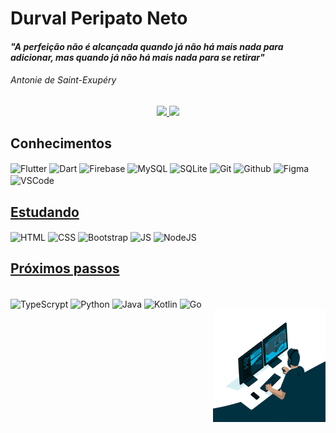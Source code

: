 
<h1> Durval Peripato Neto </h1>
<h4><i><b>"A perfeição não é alcançada quando já não há mais nada para adicionar, mas quando já não há mais nada para se retirar"</b></i></h4>
<h6>Antonie de Saint-Exupéry</h6>
<div align="center">
  <a href="https://github.com/durvalperipato">
  <img height="180em" src="https://github-readme-stats.vercel.app/api?username=durvalperipato&show_icons=true&theme=merko&include_all_commits=true&count_private=true"/>
  <img height="180em" src="https://github-readme-stats.vercel.app/api/top-langs/?username=durvalperipato&layout=compact&langs_count=7&theme=dark"/>
 </div>
 

<div align="left" style="display: inline-block">
  <h2>Conhecimentos</h2>
  <!--<img src="https://github.com/durvalperipato/durvalperipato/blob/main/goku.gif" height="50" width="50">-->
</div>

<div align="left" style="display: inline-block">
  <img align="center" alt="Flutter" height="50" width="50" src="https://cdn.jsdelivr.net/gh/devicons/devicon/icons/flutter/flutter-original.svg"/>
  <img align="center" alt="Dart" height="50" width="50" src="https://cdn.jsdelivr.net/gh/devicons/devicon/icons/dart/dart-original-wordmark.svg"/>  
  <img align="center" alt="Firebase" height="50" width="50" src="https://cdn.jsdelivr.net/gh/devicons/devicon/icons/firebase/firebase-plain-wordmark.svg"/>
  <img align="center" alt="MySQL" height="50" width="50" src="https://cdn.jsdelivr.net/gh/devicons/devicon/icons/mysql/mysql-original-wordmark.svg"/>
  <img align="center" alt="SQLite" height="50" width="50" src="https://cdn.jsdelivr.net/gh/devicons/devicon/icons/sqlite/sqlite-original-wordmark.svg"/>
  <img align="center" alt="Git" height="50" width="50" src="https://cdn.jsdelivr.net/gh/devicons/devicon/icons/git/git-original-wordmark.svg"/>
  <img align="center" alt="Github" height="50" width="50" src="https://cdn.jsdelivr.net/gh/devicons/devicon/icons/github/github-original-wordmark.svg"/>
  <img align="center" alt="Figma" height="50" width="50" src="https://cdn.jsdelivr.net/gh/devicons/devicon/icons/figma/figma-original.svg"/>
  <img align="center" alt="VSCode" height="50" width="50" src="https://cdn.jsdelivr.net/gh/devicons/devicon/icons/vscode/vscode-original-wordmark.svg"/>
</div>

<h2>Estudando</h2>
<div align="left" style="display: inline-block">
   <img align="center" alt="HTML" height="50" width="50" src="https://cdn.jsdelivr.net/gh/devicons/devicon/icons/html5/html5-original.svg"/>
   <img align="center" alt="CSS" height="50" width="50" src="https://cdn.jsdelivr.net/gh/devicons/devicon/icons/css3/css3-original-wordmark.svg"/>
   <img align="center" alt="Bootstrap" height="50" width="50" src="https://cdn.jsdelivr.net/gh/devicons/devicon/icons/bootstrap/bootstrap-original-wordmark.svg"/>
   <img align="center" alt="JS" height="50" width="50" src="https://cdn.jsdelivr.net/gh/devicons/devicon/icons/javascript/javascript-original.svg"/>
   <img align="center" alt="NodeJS" height="50" width="50" src="https://cdn.jsdelivr.net/gh/devicons/devicon/icons/nodejs/nodejs-original-wordmark.svg"/>   
</div>  

<h2>Próximos passos</h2>
<div align="left" style="display: inline-block"><br>
   <img align="center" alt="TypeScrypt" height="50" width="50" src="https://cdn.jsdelivr.net/gh/devicons/devicon/icons/typescript/typescript-original.svg"/>
   <img align="center" alt="Python" height="50" width="50" src="https://cdn.jsdelivr.net/gh/devicons/devicon/icons/python/python-original.svg"/>
   <img align="center" alt="Java" height="50" width="50" src="https://cdn.jsdelivr.net/gh/devicons/devicon/icons/java/java-original-wordmark.svg"/>
   <img align="center" alt="Kotlin" height="50" width="50" src="https://cdn.jsdelivr.net/gh/devicons/devicon/icons/kotlin/kotlin-original.svg"/>
   <img align="center" alt="Go" height="50" width="50" src="https://cdn.jsdelivr.net/gh/devicons/devicon/icons/go/go-original.svg"/>
</div>

<footer>
    <img align="right" alt="Coding-gif" height="180" width="180" src="https://github.com/durvalperipato/durvalperipato/blob/main/programmer.gif">
 </footer>
